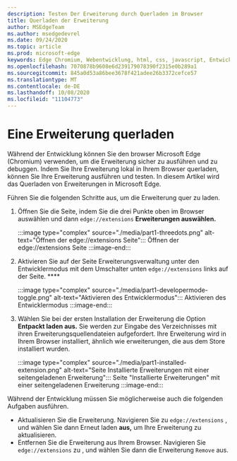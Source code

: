 ```yaml
---
description: Testen Der Erweiterung durch Querladen im Browser
title: Querladen der Erweiterung
author: MSEdgeTeam
ms.author: msedgedevrel
ms.date: 09/24/2020
ms.topic: article
ms.prod: microsoft-edge
keywords: Edge Chromium, Webentwicklung, html, css, javascript, Entwickler, Erweiterungen
ms.openlocfilehash: 7070878b9608e6d239179078390f2315e0b289a1
ms.sourcegitcommit: 845a0d53a86bee3678f421adee26b3372cefce57
ms.translationtype: MT
ms.contentlocale: de-DE
ms.lasthandoff: 10/08/2020
ms.locfileid: "11104773"
---
```

# Eine Erweiterung querladen

Während der Entwicklung können Sie den browser Microsoft Edge \(Chromium\) verwenden, um die Erweiterung sicher zu ausführen und zu debuggen. Indem Sie Ihre Erweiterung lokal in Ihrem Browser querladen, können Sie Ihre Erweiterung ausführen und testen. In diesem Artikel wird das Querladen von Erweiterungen in Microsoft Edge.

Führen Sie die folgenden Schritte aus, um die Erweiterung quer zu laden.

1.  Öffnen Sie die Seite, indem Sie die drei Punkte oben im Browser auswählen und dann `edge://extensions` **Erweiterungen auswählen.**

       :::image type="complex" source="./media/part1-threedots.png" alt-text="Öffnen der edge://extensions Seite":::
          Öffnen der edge://extensions Seite :::image-end:::

1.  Aktivieren Sie auf der Seite Erweiterungsverwaltung unter den Entwicklermodus mit dem Umschalter unten `edge://extensions` links auf der Seite. ****

       :::image type="complex" source="./media/part1-developermode-toggle.png" alt-text="Aktivieren des Entwicklermodus":::
          Aktivieren des Entwicklermodus :::image-end:::

1.  Wählen Sie bei der ersten Installation der Erweiterung die Option **Entpackt laden aus.**  Sie werden zur Eingabe des Verzeichnisses mit ihren Erweiterungsquellendateien aufgefordert.  Ihre Erweiterung wird in Ihrem Browser installiert, ähnlich wie erweiterungen, die aus dem Store installiert wurden.  

       :::image type="complex" source="./media/part1-installed-extension.png" alt-text="Seite Installierte Erweiterungen mit einer seitengeladenen Erweiterung":::
          Seite "Installierte Erweiterungen" mit einer seitengeladenen Erweiterung :::image-end:::

Während der Entwicklung müssen Sie möglicherweise auch die folgenden Aufgaben ausführen.
* Aktualisieren Sie die Erweiterung. Navigieren Sie zu `edge://extensions` , und wählen Sie dann Erneut laden **aus,** um Ihre Erweiterung zu aktualisieren.  
* Entfernen Sie die Erweiterung aus Ihrem Browser. Navigieren Sie `edge://extensions` zu , und wählen Sie dann die Erweiterung `Remove` aus.